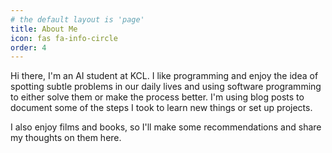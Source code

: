 ```yaml
---
# the default layout is 'page'
title: About Me
icon: fas fa-info-circle
order: 4
---
```


Hi there, I'm an AI student at KCL. I like programming and enjoy the idea of spotting subtle problems in our daily lives and using software programming to either solve them or make the process better. I'm using blog posts to document some of the steps I took to learn new things or set up projects.

I also enjoy films and books, so I'll make some recommendations and share my thoughts on them here.

<!-- ### My fav movie:
![input image](/assets/img/resources/blade-runner.webp){: width="350" height="589" style="max-width: 350px" .right}
 **Blade Runner** (Original and 2049) they are both equally good, but in different ways. I have also read the book, "Do Androids Dream of Electric Sheep?" I was surprised by the huge difference between them. It's kind of like open-source software; each of them has made some improvements on the other. But the core of the story, the dystopian emotion, and the philosophical discussion are kept perfectly.


![input image](/assets/img/resources/na-kim.webp){: width="200" height="589" style="max-width: 200px" .left}
### My fav book:
 **Klara and the Sun** This book was definitely my introduction to the sci-fi world (yep, that's late). As you can see, I have a passion for all those dystopian stories. I think the story is charming and beautiful, and at the centre of those dystopian stories, the theme of themes is love. We humans are not perfect; what makes us human is our contradictory emotions, our selfishness, shame, and a lot of other not so good things. The texts are beautiful. Ishiguro has crafted a believable world there, and I feel like I was right there with Klara, looking at the sunset.

 -->
